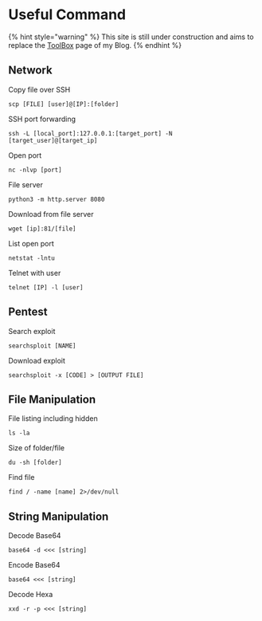 # Useful Command

{% hint style="warning" %}
This site is still under construction and aims to replace the [ToolBox](https://www.d3vyce.fr/toolbox/) page of my Blog.
{% endhint %}

## Network

Copy file over SSH

```
scp [FILE] [user]@[IP]:[folder]
```

SSH port forwarding

```
ssh -L [local_port]:127.0.0.1:[target_port] -N [target_user]@[target_ip]
```

Open port

```
nc -nlvp [port]
```

File server

```
python3 -m http.server 8080
```

Download from file server

```
wget [ip]:81/[file]
```

List open port

```
netstat -lntu
```

Telnet with user

```
telnet [IP] -l [user]
```

## Pentest

Search exploit

```
searchsploit [NAME]
```

Download exploit

```
searchsploit -x [CODE] > [OUTPUT FILE]
```

## File Manipulation

File listing including hidden

```
ls -la
```

Size of folder/file

```
du -sh [folder]
```

Find file

```
find / -name [name] 2>/dev/null
```

## String Manipulation

Decode Base64

```
base64 -d <<< [string]
```

Encode Base64

```
base64 <<< [string]
```

Decode Hexa

```
xxd -r -p <<< [string]
```

